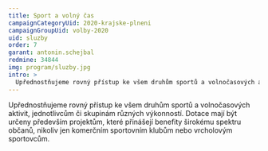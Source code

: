 ```yaml
---
title: Sport a volný čas
campaignCategoryUid: 2020-krajske-plneni
campaignGroupUid: volby-2020
uid: sluzby
order: 7
garant: antonin.schejbal
redmine: 34844
img: program/sluzby.jpg
intro: >
  Upřednostňujeme rovný přístup ke všem druhům sportů a volnočasových aktivit, jednotlivcům či skupinám různých výkonností. Dotace mají být určeny především projektům, které přinášejí benefity širokému spektru občanů, nikoliv jen komerčním sportovním klubům nebo vrcholovým sportovcům.
---
```


Upřednostňujeme rovný přístup ke všem druhům sportů a volnočasových aktivit, jednotlivcům či skupinám různých výkonností. Dotace mají být určeny především projektům, které přinášejí benefity širokému spektru občanů, nikoliv jen komerčním sportovním klubům nebo vrcholovým sportovcům.
